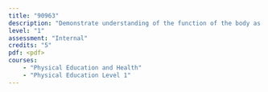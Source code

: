```yaml
---
title: "90963"
description: "Demonstrate understanding of the function of the body as it relates to the performance of physical activity"
level: "1"
assessment: "Internal"
credits: "5"
pdf: <pdf>
courses:
    - "Physical Education and Health"
    - "Physical Education Level 1"
---
```

